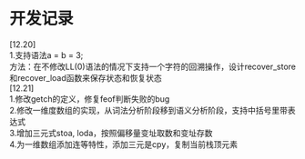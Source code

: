 # 开发记录
[12.20]  
1.支持语法a = b = 3;  
方法：在不修改LL(0)语法的情况下支持一个字符的回溯操作，设计recover_store和recover_load函数来保存状态和恢复状态  
[12.21]  
1.修改getch的定义，修复feof判断失败的bug  
2.修改一维度数组的实现，从词法分析阶段移到语义分析阶段，支持中括号里带表达式  
3.增加三元式stoa, loda，按照偏移量变址取数和变址存数  
4.为一维数组添加连等特性，添加三元是cpy，复制当前栈顶元素  



